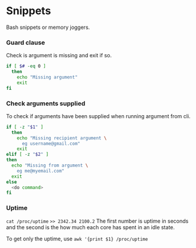 # Snippets

Bash snippets or memory joggers.


### Guard clause

Check is argument is missing and exit if so.

```sh
if [ $# -eq 0 ]
  then
    echo "Missing argument"
    exit
fi
```

### Check arguments supplied

To check if arguments have been supplied when running argument from cli.

```sh
if [ -z "$1" ]
  then
    echo "Missing recipient argument \
      eg username@gmail.com"
    exit
elif [ -z "$2" ]
then
  echo "Missing from argument \
    eg me@myemail.com"
  exit
else
  <do command>
fi
```

### Uptime

`cat /proc/uptime`
`>> 2342.34 2100.2`
The first number is uptime in seconds and the second is the how much each core has spent in an idle state.

To get only the uptime, use `awk '{print $1} /proc/uptime`
